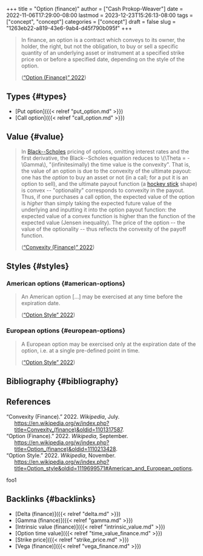 +++
title = "Option (finance)"
author = ["Cash Prokop-Weaver"]
date = 2022-11-06T17:29:00-08:00
lastmod = 2023-12-23T15:26:13-08:00
tags = ["concept", "concept"]
categories = ["concept"]
draft = false
slug = "1263eb22-a819-43e6-9ab4-d45f790b095f"
+++

> In finance, an option is a contract which conveys to its owner, the holder, the right, but not the obligation, to buy or sell a specific quantity of an underlying asset or instrument at a specified strike price on or before a specified date, depending on the style of the option.
>
> (<a href="#citeproc_bib_item_2">“Option (Finance)” 2022</a>)


## Types {#types}

-   [Put option]({{< relref "put_option.md" >}})
-   [Call option]({{< relref "call_option.md" >}})


## Value {#value}

> In [Black--Scholes](https://en.wikipedia.org/wiki/Black%E2%80%93Scholes) pricing of options, omitting interest rates and the first derivative, the Black--Scholes equation reduces to \\(\Theta = - \Gamma\\), "(infinitesimally) the time value is the convexity". That is, the value of an option is due to the convexity of the ultimate payout: one has the _option_ to buy an asset or not (in a call; for a put it is an option to sell), and the ultimate payout function (a [hockey stick](https://en.wikipedia.org/wiki/Hockey_stick) shape) is convex -- "optionality" corresponds to convexity in the payout. Thus, if one purchases a call option, the expected value of the option is _higher_ than simply taking the expected future value of the underlying and inputting it into the option payout function: the expected value of a convex function is higher than the function of the expected value (Jensen inequality). The price of the option -- the value of the optionality -- thus reflects the convexity of the payoff function.
>
> (<a href="#citeproc_bib_item_1">“Convexity (Finance)” 2022</a>)


## Styles {#styles}


### American options {#american-options}

> An American option [...] may be exercised at any time before the expiration date.
>
> (<a href="#citeproc_bib_item_3">“Option Style” 2022</a>)


### European options {#european-options}

> A European option may be exercised only at the expiration date of the option, i.e. at a single pre-defined point in time.
>
> (<a href="#citeproc_bib_item_3">“Option Style” 2022</a>)


## Bibliography {#bibliography}

## References

<style>.csl-entry{text-indent: -1.5em; margin-left: 1.5em;}</style><div class="csl-bib-body">
  <div class="csl-entry"><a id="citeproc_bib_item_1"></a>“Convexity (Finance).” 2022. <i>Wikipedia</i>, July. <a href="https://en.wikipedia.org/w/index.php?title=Convexity_(finance)&oldid=1101317587">https://en.wikipedia.org/w/index.php?title=Convexity_(finance)&#38;oldid=1101317587</a>.</div>
  <div class="csl-entry"><a id="citeproc_bib_item_2"></a>“Option (Finance).” 2022. <i>Wikipedia</i>, September. <a href="https://en.wikipedia.org/w/index.php?title=Option_(finance)&oldid=1110213428">https://en.wikipedia.org/w/index.php?title=Option_(finance)&#38;oldid=1110213428</a>.</div>
  <div class="csl-entry"><a id="citeproc_bib_item_3"></a>“Option Style.” 2022. <i>Wikipedia</i>, November. <a href="https://en.wikipedia.org/w/index.php?title=Option_style&oldid=1119699571#American_and_European_options">https://en.wikipedia.org/w/index.php?title=Option_style&#38;oldid=1119699571#American_and_European_options</a>.</div>
</div>

foo1


## Backlinks {#backlinks}

-   [Delta (finance)]({{< relref "delta.md" >}})
-   [Gamma (finance)]({{< relref "gamma.md" >}})
-   [Intrinsic value (finance)]({{< relref "intrinsic_value.md" >}})
-   [Option time value]({{< relref "time_value_finance.md" >}})
-   [Strike price]({{< relref "strike_price.md" >}})
-   [Vega (finance)]({{< relref "vega_finance.md" >}})

